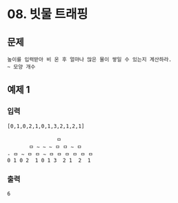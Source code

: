# 08. 빗물 트래핑
## 문제
```
높이를 입력받아 비 온 후 얼마나 많은 물이 쌓일 수 있는지 계산하라.
~ 모양 개수
```

## 예제 1
### 입력
```
[0,1,0,2,1,0,1,3,2,1,2,1]

                ㅁ 
       ㅁ ~ ~ ~ ㅁ ㅁ ~ ㅁ
- ㅁ ~ ㅁ ㅁ ~ ㅁ ㅁ ㅁ ㅁ ㅁ ㅁ
0 1 0 2  1 0 1 3  2 1  2  1
```
### 출력
```
6
```